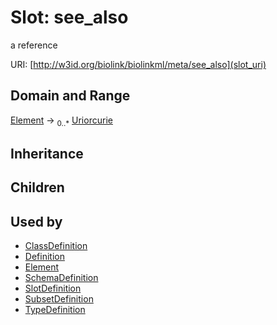 # Slot: see_also


a reference

URI: [http://w3id.org/biolink/biolinkml/meta/see_also](slot_uri)
## Domain and Range

[Element](Element.md) ->  <sub>0..*</sub> [Uriorcurie](Uriorcurie.md)
## Inheritance

## Children

## Used by

 * [ClassDefinition](ClassDefinition.md)
 * [Definition](Definition.md)
 * [Element](Element.md)
 * [SchemaDefinition](SchemaDefinition.md)
 * [SlotDefinition](SlotDefinition.md)
 * [SubsetDefinition](SubsetDefinition.md)
 * [TypeDefinition](TypeDefinition.md)
